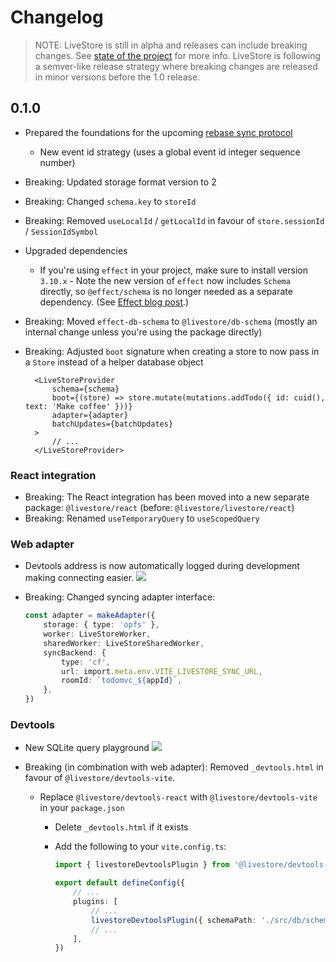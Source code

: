 # Changelog

> NOTE: LiveStore is still in alpha and releases can include breaking changes. See [state of the project](https://preview.livestore.dev/reference/state-of-the-project/) for more info.
> LiveStore is following a semver-like release strategy where breaking changes are released in minor versions before the 1.0 release.

## 0.1.0

- Prepared the foundations for the upcoming [rebase sync protocol](https://github.com/livestorejs/livestore/issues/195)
  - New event id strategy (uses a global event id integer sequence number)
- Breaking: Updated storage format version to 2
- Breaking: Changed `schema.key` to `storeId`
- Breaking: Removed `useLocalId` / `getLocalId` in favour of `store.sessionId` / `SessionIdSymbol`
- Upgraded dependencies
  - If you're using `effect` in your project, make sure to install version `3.10.x`
		- Note the new version of `effect` now includes `Schema` directly, so `@effect/schema` is no longer needed as a separate dependency. (See [Effect blog post](https://effect.website/blog/releases/effect/310/#effectschema-moved-to-effectschema).)
- Breaking: Moved `effect-db-schema` to `@livestore/db-schema` (mostly an internal change unless you're using the package directly)

- Breaking: Adjusted `boot` signature when creating a store to now pass in a `Store` instead of a helper database object
  ```tsx
	<LiveStoreProvider
		schema={schema}
		boot={(store) => store.mutate(mutations.addTodo({ id: cuid(), text: 'Make coffee' }))}
		adapter={adapter}
		batchUpdates={batchUpdates}
	>
		// ...
	</LiveStoreProvider>
	```

### React integration

- Breaking: The React integration has been moved into a new separate package: `@livestore/react` (before: `@livestore/livestore/react`)
- Breaking: Renamed `useTemporaryQuery` to `useScopedQuery`

### Web adapter

- Devtools address is now automatically logged during development making connecting easier.
	![](https://i.imgur.com/nmkS9yR.png)

- Breaking: Changed syncing adapter interface:

	```ts
	const adapter = makeAdapter({
		storage: { type: 'opfs' },
		worker: LiveStoreWorker,
		sharedWorker: LiveStoreSharedWorker,
		syncBackend: {
			type: 'cf',
			url: import.meta.env.VITE_LIVESTORE_SYNC_URL,
			roomId: `todomvc_${appId}`,
		},
	})
	```

### Devtools

- New SQLite query playground
  ![](https://i.imgur.com/99zq6vk.png)

- Breaking (in combination with web adapter): Removed `_devtools.html` in favour of `@livestore/devtools-vite`.
  - Replace `@livestore/devtools-react` with `@livestore/devtools-vite` in your `package.json`
	- Delete `_devtools.html` if it exists
	- Add the following to your `vite.config.ts`:

		```ts
		import { livestoreDevtoolsPlugin } from '@livestore/devtools-vite'

		export default defineConfig({
			// ...
			plugins: [
				// ...
				livestoreDevtoolsPlugin({ schemaPath: './src/db/schema/index.ts' }),
				// ...
			],
		})
		```
